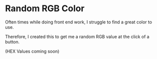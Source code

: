 # Random RGB Color

Often times while doing front end work, I struggle to find a great color to use.

Therefore, I created this to get me a random RGB value at the click of a button.

(HEX Values coming soon)
